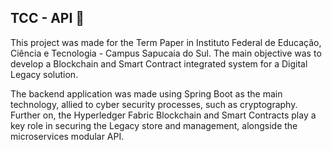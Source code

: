 ## TCC - API :leaves:

This project was made for the Term Paper in Instituto Federal de Educação, Ciência e Tecnologia - Campus Sapucaia do Sul. The main objective was to develop a Blockchain and Smart Contract integrated system for a Digital Legacy solution.

The backend application was made using Spring Boot as the main technology, allied to cyber security processes, such as cryptography. Further on, the Hyperledger Fabric Blockchain and Smart Contracts play a key role in securing the Legacy store and management, alongside the microservices modular API.
